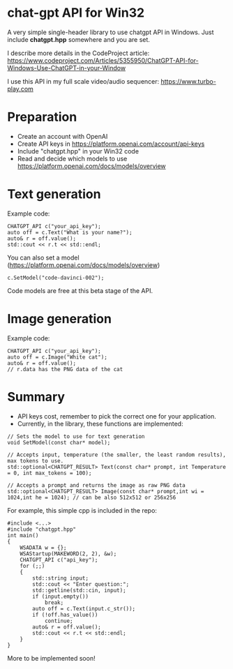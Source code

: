 # chat-gpt API for Win32

A very simple single-header library to use chatgpt API in Windows. Just include **chatgpt.hpp** somewhere and you are set.

I describe more details in the CodeProject article: https://www.codeproject.com/Articles/5355950/ChatGPT-API-for-Windows-Use-ChatGPT-in-your-Window

I use this API in my full scale video/audio sequencer: https://www.turbo-play.com

# Preparation

* Create an account with OpenAI
* Create API keys in https://platform.openai.com/account/api-keys
* Include "chatgpt.hpp" in your Win32 code
* Read and decide which models to use https://platform.openai.com/docs/models/overview

# Text generation

Example code:
```
CHATGPT_API c("your_api_key");
auto off = c.Text("What is your name?");
auto& r = off.value();
std::cout << r.t << std::endl;
```

You can also set a model (https://platform.openai.com/docs/models/overview)
```
c.SetModel("code-davinci-002");
```

Code models are free at this beta stage of the API.


# Image generation

Example code:
```
CHATGPT_API c("your_api_key");
auto off = c.Image("White cat");
auto& r = off.value();
// r.data has the PNG data of the cat
```

# Summary 

* API keys cost, remember to pick the correct one for your application.
* Currently, in the library, these functions are implemented:

```
// Sets the model to use for text generation
void SetModel(const char* model);

// Accepts input, temperature (the smaller, the least random results), max tokens to use.
std::optional<CHATGPT_RESULT> Text(const char* prompt, int Temperature = 0, int max_tokens = 100);

// Accepts a prompt and returns the image as raw PNG data
std::optional<CHATGPT_RESULT> Image(const char* prompt,int wi = 1024,int he = 1024); // can be also 512x512 or 256x256
```

For example, this simple cpp is included in the repo:
```
#include <...>
#include "chatgpt.hpp"
int main()
{
    WSADATA w = {};
    WSAStartup(MAKEWORD(2, 2), &w);
    CHATGPT_API c("api_key");
    for (;;)
    {  
        std::string input;
        std::cout << "Enter question:";
        std::getline(std::cin, input);
        if (input.empty())
            break;
        auto off = c.Text(input.c_str());
        if (!off.has_value())
            continue;
        auto& r = off.value();
        std::cout << r.t << std::endl;
    }
}
```


More to be implemented soon!
